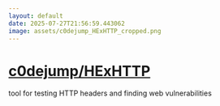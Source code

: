 ```yaml
---
layout: default
date: 2025-07-27T21:56:59.443062
image: assets/c0dejump_HExHTTP_cropped.png
---
```


# [c0dejump/HExHTTP](https://github.com/c0dejump/HExHTTP)

tool for testing HTTP headers and finding web vulnerabilities
